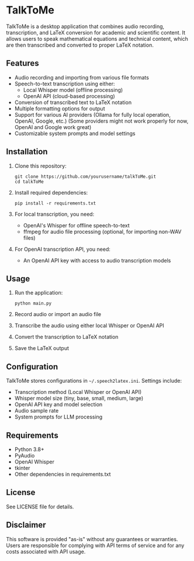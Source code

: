 # TalkToMe

TalkToMe is a desktop application that combines audio recording, transcription, and LaTeX conversion for academic and scientific content. It allows users to speak mathematical equations and technical content, which are then transcribed and converted to proper LaTeX notation.

## Features

- Audio recording and importing from various file formats
- Speech-to-text transcription using either:
  - Local Whisper model (offline processing)
  - OpenAI API (cloud-based processing)
- Conversion of transcribed text to LaTeX notation
- Multiple formatting options for output
- Support for various AI providers (Ollama for fully local operation, OpenAI, Google, etc.) (Some providers might not work properly for now, OpenAI and Google work great)
- Customizable system prompts and model settings

## Installation

1. Clone this repository:
   ```
   git clone https://github.com/yourusername/talkToMe.git
   cd talkToMe
   ```

2. Install required dependencies:
   ```
   pip install -r requirements.txt
   ```

3. For local transcription, you need:
   - OpenAI's Whisper for offline speech-to-text
   - ffmpeg for audio file processing (optional, for importing non-WAV files)

4. For OpenAI transcription API, you need:
   - An OpenAI API key with access to audio transcription models

## Usage

1. Run the application:
   ```
   python main.py
   ```

2. Record audio or import an audio file
3. Transcribe the audio using either local Whisper or OpenAI API
4. Convert the transcription to LaTeX notation
5. Save the LaTeX output

## Configuration

TalkToMe stores configurations in `~/.speech2latex.ini`. Settings include:

- Transcription method (Local Whisper or OpenAI API)
- Whisper model size (tiny, base, small, medium, large)
- OpenAI API key and model selection
- Audio sample rate
- System prompts for LLM processing

## Requirements

- Python 3.8+
- PyAudio
- OpenAI Whisper
- tkinter
- Other dependencies in requirements.txt

## License

See LICENSE file for details.

## Disclaimer

This software is provided "as-is" without any guarantees or warranties. Users are responsible for complying with API terms of service and for any costs associated with API usage.